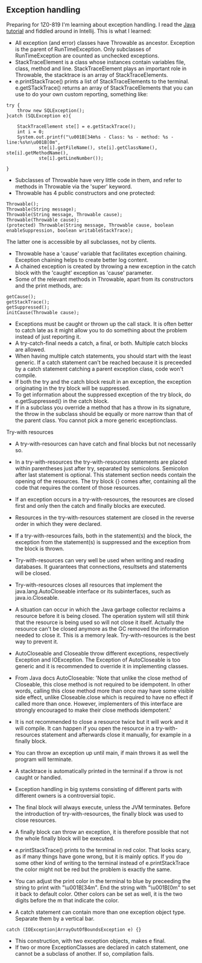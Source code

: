 ## Exception handling 

Preparing for 1Z0-819 I'm learning about exception handling. I read the [Java tutorial](https://docs.oracle.com/javase/tutorial/essential/exceptions/index.html) and fiddled around in Intellij. This is what I learned:

- All exception (and error) classes have Throwable as ancestor. Exception is the parent of RunTimeException. Only subclasses of RunTimeException are counted as unchecked exceptions.
- StackTraceElement is a class whose instances contain variables file, class, method and line. StackTraceElement plays an important role in Throwable, the stacktrace is an array of StackTraceElements.
- e.printStackTrace() prints a list of StackTraceElements to the terminal. e.getSTackTrace() returns an array of StackTraceElements that you can use to do your own custom reporting, something like:
```
try {
    throw new SQLException();
}catch (SQLException e){

    StackTraceElement ste[] = e.getStackTrace();
    int i = 0;
    System.out.printf("\u001B[34m%s - Class: %s - method: %s - line:%s%n\u001B[0m",
            ste[i].getFileName(), ste[i].getClassName(), ste[i].getMethodName(),
            ste[i].getLineNumber());

}
```
- Subclasses of Throwable have very little code in them, and refer to methods in Throwable via the 'super' keyword.
- Throwable has 4 public constructors and one protected:
```
Throwable();
Throwable(String message);
Throwable(String message, Throwable cause);
Throwable(Throwable cause);
(protected) Throwable(String message, Throwable cause, boolean enableSuppression, boolean writableStackTrace);
```
The latter one is accessible by all subclasses, not by clients.
- Throwable hase a 'cause' variable that facilitates exception chaining. Exception chaining helps to create better log content.
- A chained exception is created by throwing a new exception in the catch block with the 'caught' exception as 'cause' parameter.
- Some of the relevant methods in Throwable, apart from its constructors and the print methods, are:
  
```
getCause();
getStackTrace();
getSuppressed();
initCause(Throwable cause);
```
- Exceptions must be caught or thrown up the call stack. It is often better to catch late as it might allow you to do something about the problem instead of just reporting it.
- A try-catch-final needs a catch, a final, or both. Multiple catch blocks are allowed.
- When having multiple catch statements, you should start with the least generic. If a catch statement can't be reached because it is preceeded by a catch statement catching a parent exception class, code won't compile.
- If both the try and the catch block result in an exception, the exception originating in the try block will be suppressed.
- To get information about the suppressed exception of the try block, do e.getSuppressed() in the catch block.
- If in a subclass you override a method that has a throw in its signature, the throw in the subclass should be equally or more narrow than that of the parent class. You cannot pick a more generic exceptionclass.

Try-with resources
- A try-with-resources can have catch and final blocks but not necessarily so.
- In a try-with-resources the try-with-resources statements are placed within parentheses just after try, separated by semicolons. Semicolon after last statement is optional. This statement section needs contain the opening of the resources. The try block {} comes after, containing all the code that requires the content of those resources.
- If an exception occurs in a try-with-resources, the resources are closed first and only then the catch and finally blocks are executed.
- Resources in the try-with-resources statement are closed in the reverse order in which they were declared.
- If a try-with-resources fails, both in the statement(s) and the block, the exception from the statement(s) is suppressed and the exception from the block is thrown.
- Try-with-resources can very well be used when writing and reading databases. It guarantees that connections, resultsets and statements will be closed.
- Try-with-resources closes all resources that implement the java.lang.AutoCloseable interface or its subinterfaces, such as java.io.Closeable.
- A situation can occur in which the Java garbage collector reclaims a resource before it is being closed. The operation system will still think that the resource is being used so will not close it itself. Actually the resource can't be closed anymore as the GC removed the information needed to close it. This is a memory leak. Try-with-resources is the best way to prevent it.
- AutoCloseable and Closeable throw different exceptions, respectively Exception and IOException. The Exception of AutoCloseable is too generic and it is recommended to override it in implementing classes.
- From Java docs AutoCloseable: 'Note that unlike the close method of Closeable, this close method is not required to be idempotent. In other words, calling this close method more than once may have some visible side effect, unlike Closeable.close which is required to have no effect if called more than once. However, implementers of this interface are strongly encouraged to make their close methods idempotent.'
- It is not recommended to close a resource twice but it will work and it will compile. It can happen if you open the resource in a try-with-resources statement and afterwards close it manually, for example in a finally block.

- You can throw an exception up until main, if main throws it as well the program will terminate.
- A stacktrace is automatically printed in the terminal if a throw is not caught or handled.
- Exception handling in big systems consisting of different parts with different owners is a controversial topic.
- The final block will always execute, unless the JVM terminates. Before the introduction of try-with-resources, the finally block was used to close resources.
- A finally block can throw an exception, it is therefore possible that not the whole finally block will be executed.
- e.printStackTrace() prints to the terminal in red color. That looks scary, as if many things have gone wrong, but it is mainly optics. If you do some other kind of writing to the terminal instead of e.printStackTrace the color might not be red but the problem is exactly the same.
- You can adjust the print color in the terminal to blue by preceeding the string to print with "\u001B[34m". End the string with "\u001B[0m" to set it back to default color. Other colors can be set as well, it is the two digits before the m that indicate the color.
- A catch statement can contain more than one exception object type. Separate them by a vertical bar.
```
catch (IOException|ArrayOutOfBoundsException e) {}
```
- This construction, with two exception objects, makes e final.
- If two or more ExceptionClasses are declared in catch statement, one cannot be a subclass of another. If so, compilation fails.





